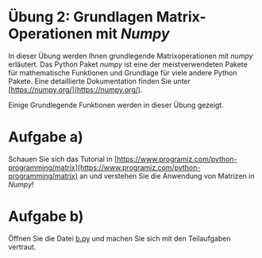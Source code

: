 # Übung 2: Grundlagen Matrix-Operationen mit *Numpy*

In dieser Übung werden Ihnen grundlegende Matrixoperationen mit *numpy* erläutert. Das Python Paket *numpy* ist eine der
meistverwendeten Pakete für mathematische Funktionen und Grundlage für viele andere Python Pakete. Eine detaillierte
Dokumentation finden Sie unter [https://numpy.org/](https://numpy.org/).

Einige Grundlegende Funktionen werden in dieser Übung gezeigt.

# Aufgabe a)
Schauen Sie sich das Tutorial in [https://www.programiz.com/python-programming/matrix](https://www.programiz.com/python-programming/matrix) an und verstehen Sie die 
Anwendung von Matrizen in *Numpy*!

# Aufgabe b)
Öffnen Sie die Datei [b.py](b.py) und machen Sie sich mit den Teilaufgaben vertraut.  
